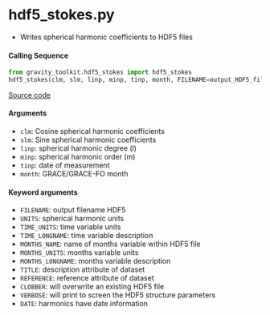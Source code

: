hdf5_stokes.py
==============

- Writes spherical harmonic coefficients to HDF5 files

#### Calling Sequence
```python
from gravity_toolkit.hdf5_stokes import hdf5_stokes
hdf5_stokes(clm, slm, linp, minp, tinp, month, FILENAME=output_HDF5_file)
```
[Source code](https://github.com/tsutterley/read-GRACE-harmonics/blob/main/gravity_toolkit/hdf5_stokes.py)

#### Arguments
- `clm`: Cosine spherical harmonic coefficients
- `slm`: Sine spherical harmonic coefficients
- `linp`: spherical harmonic degree (l)
- `minp`: spherical harmonic order (m)
- `tinp`: date of measurement
- `month`: GRACE/GRACE-FO month

#### Keyword arguments
- `FILENAME`: output filename HDF5
- `UNITS`: spherical harmonic units
- `TIME_UNITS`: time variable units
- `TIME_LONGNAME`: time variable description
- `MONTHS_NAME`: name of months variable within HDF5 file
- `MONTHS_UNITS`: months variable units
- `MONTHS_LONGNAME`: months variable description
- `TITLE`: description attribute of dataset
- `REFERENCE`: reference attribute of dataset
- `CLOBBER`: will overwrite an existing HDF5 file
- `VERBOSE`: will print to screen the HDF5 structure parameters
- `DATE`: harmonics have date information
